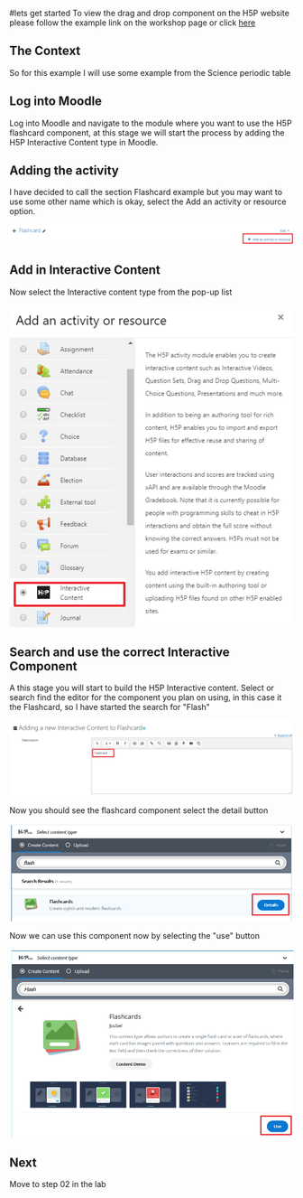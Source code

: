 #lets get started
To view the drag and drop component on the H5P website please follow the example link on the workshop page or click <a href="https://h5p.org/drag-and-drop" target="_blank">here</a>

## The Context

So for this example I will use some example from the Science periodic table


## Log into Moodle

Log into Moodle and navigate to the module where you want to use the H5P flashcard component, at this stage we will start the process by adding the H5P Interactive Content type in Moodle.

## Adding the activity

I have decided to call the section Flashcard example but you may want to use some other name which is okay, select the Add an activity or resource option.

![](img/04.jpg)

## Add in Interactive Content

Now select the Interactive content type from the pop-up list

![](img/05.jpg)

## Search and use the correct Interactive Component

A this stage you will start to build the H5P Interactive content. Select or search find the editor for the component you plan on using, in this case it the Flashcard, so I have started the search for "Flash"


![](img/06.jpg)

Now you should see the flashcard component select the detail button 

![](img/07.jpg)

Now we can use this component now by selecting the "use" button

![](img/08.jpg)

## Next

Move to step 02 in the lab




